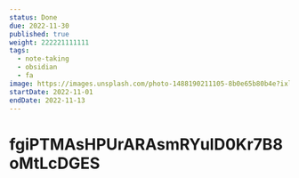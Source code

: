```yaml
---
status: Done
due: 2022-11-30
published: true
weight: 222221111111
tags:
  - note-taking
  - obsidian
  - fa
image: https://images.unsplash.com/photo-1488190211105-8b0e65b80b4e?ixlib=rb-4.0.3&ixid=MnwxMjA3fDB8MHxwaG90by1wYWdlfHx8fGVufDB8fHx8&auto=format&fit=crop&w=300&q=80
startDate: 2022-11-01
endDate: 2022-11-13
---
```


# fgiPTMAsHPUrARAsmRYulD0Kr7B8oMtLcDGES
